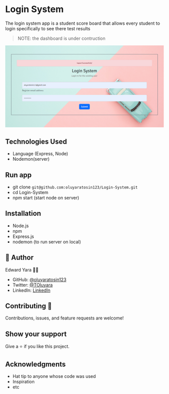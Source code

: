 # Login System
The login system app is a student score board that allows every student to login specifically to see there test results

> NOTE: the dashboard is under contruction

![](./public/assets/login_page.PNG)

## Technologies Used
* Language (Express, Node)
* Nodemon(server)

## Run app
* git clone `git@github.com:oluyaratosin123/Login-System.git`
* cd Login-System
* npm start (start node on server)

## Installation
* Node.js
* npm
* Express.js
* nodemon (to run server on local)

## 👤 Author 
Edward Yara :student: 
- GitHub: [@oluyaratosin123](https://github.com/oluyaratosin123)
- Twitter: [@TOluyara](https://twitter.com/TOluyara)
- LinkedIn: [LinkedIn](https://www.linkedin.com/in/edward-oluyara/)

## Contributing :handshake:
Contributions, issues, and feature requests are welcome!

## Show your support
Give a 	:star: if you like this project.

## Acknowledgments
* Hat tip to anyone whose code was used
* Inspiration
* etc
